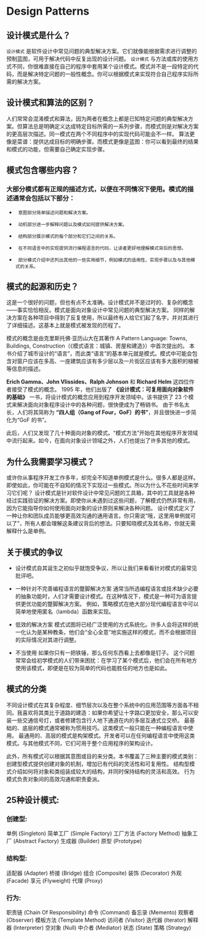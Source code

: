 #  **Design Patterns**

##  设计模式是什么？

`设计模式` 是软件设计中常见问题的典型解决方案。它们就像能根据需求进行调整的预制蓝图，可用于解决代码中反复出现的设计问题。
`设计模式` 与方法或库的使用方式不同，你很难直接在自己的程序中套用某个设计模式。模式并不是一段特定的代码，而是解决特定问题的一般性概念。你可以根据模式来实现符合自己程序实际所需的解决方案。
    
##  设计模式和算法的区别？

人们常常会混淆模式和算法，因为两者在概念上都是已知特定问题的典型解决方案。但算法总是明确定义达成特定目标所需的一系列步骤，而模式则是对解决方案的更高层次描述。同一模式在两个不同程序中的实现代码可能会不一样。
算法更像是菜谱：提供达成目标的明确步骤。而模式更像是蓝图：你可以看到最终的结果和模式的功能，但需要自己确定实现步骤。
    
##  模式包含哪些内容？

###   大部分模式都有正规的描述方式，以便在不同情况下使用。模式的描述通常会包括以下部分：
-      意图部分简单描述问题和解决方案。
-      动机部分进一步解释问题以及模式如何提供解决方案。
-      结构部分展示模式的每个部分和它们之间的关系。
-      在不同语言中的实现提供流行编程语言的代码，让读者更好地理解模式背后的思想。
-      部分模式介绍中还列出其他的一些实用细节，例如模式的适用性、实现步骤以及与其他模式的关系。

##  模式的起源和历史？

  这是一个很好的问题，但也有点不太准确。设计模式并不是过时的、复杂的概念——事实恰恰相反。模式是面向对象设计中常见问题的典型解决方案。
  同样的解决方案在各种项目中得到了反复使用，所以最终有人给它们起了名字，并对其进行了详细描述。这基本上就是模式被发现的历程了。

  模式的概念是由克里斯托佛·亚历山大在其著作 A Pattern Language: Towns, Buildings, Construction（《模式语言：城镇、房屋和建造》）中首次提出的。
  本书介绍了城市设计的“语言”，而此类“语言”的基本单元就是模式。模式中可能会包含对窗户应该在多高、一座建筑应该有多少层以及一片街区应该有多大面积的植被等信息的描述。

  **Erich Gamma、John Vlissides、Ralph Johnson** 和 **Richard Helm** 这四位作者接受了模式的概念。
  1995 年，他们出版了 **《设计模式：可复用面向对象软件的基础》** 一书，将设计模式的概念应用到程序开发领域中。该书提供了 23 个模式来解决面向对象程序设计中的各种问题，很快便成为了畅销书。
  由于书名太长，人们将其简称为 **“四人组（Gang of Four，GoF）的书”**，并且很快进一步简化为“GoF 的书”。

  此后，人们又发现了几十种面向对象的模式。“模式方法”开始在其他程序开发领域中流行起来。如今，在面向对象设计领域之外，人们也提出了许多其他的模式。

##  为什么我需要学习模式？

  或许你从事程序开发工作多年，却完全不知道单例模式是什么。很多人都是这样。即使如此，你可能在不自知的情况下实现过一些模式。所以为什么不花些时间来学习它们呢？
  设计模式是针对软件设计中常见问题的工具箱，其中的工具就是各种经过实践验证的解决方案。即使你从未遇到过这些问题，了解模式仍然非常有用，因为它能指导你如何使用面向对象的设计原则来解决各种问题。
  设计模式定义了一种让你和团队成员能够更高效沟通的通用语言。你只需说“哦，这里用单例就可以了”，所有人都会理解这条建议背后的想法。只要知晓模式及其名称，你就无需解释什么是单例。
    
##  关于模式的争议

-   设计模式自其诞生之初似乎就饱受争议，所以让我们来看看针对模式的最常见批评吧。

-   一种针对不完善编程语言的蹩脚解决方案
       通常当所选编程语言或技术缺少必要的抽象功能时，人们才需要设计模式。在这种情况下，模式是一种可为语言提供更优功能的蹩脚解决方案。
       例如，策略模式在绝大部分现代编程语言中可以简单地使用匿名（lambda）函数来实现。

-   低效的解决方案
       模式试图将已经广泛使用的方式系统化。许多人会将这样的统一化认为是某种教条，他们会“全心全意”地实施这样的模式，而不会根据项目的实际情况对其进行调整。

-   不当使用
       如果你只有一把铁锤，那么任何东西看上去都像是钉子。
       这个问题常常会给初学模式的人们带来困扰：在学习了某个模式后，他们会在所有地方使用该模式，即便是在较为简单的代码也能胜任的地方也是如此。

##  模式的分类

  不同设计模式在其复杂程度、细节层次以及在整个系统中的应用范围等方面各不相同。我喜欢将其类比于道路的建造：如果你希望让十字路口更加安全，那么可以安装一些交通信号灯，或者修建包含行人地下通道在内的多层互通式立交桥。
  最基础的、底层的模式通常被称为​惯用技巧​。这类模式一般只能在一种编程语言中使用。
  最通用的、高层的模式是​构架模式​。开发者可以在任何编程语言中使用这类模式。与其他模式不同，它们可用于整个应用程序的架构设计。

  此外，所有模式可以根据其​意图​或目的来分类。本书覆盖了三种主要的模式类别：
     创建型模式提供创建对象的机制，增加已有代码的灵活性和可复用性。
     结构型模式介绍如何将对象和类组装成较大的结构，并同时保持结构的灵活和高效。
     行为模式负责对象间的高效沟通和职责委派。

##  25种设计模式:

###  创建型:
  单例 (Singleton)
  简单工厂 (Simple Factory)
  工厂方法 (Factory Method)
  抽象工厂 (Abstract Factory)
  生成器 (Builder)
  原型 (Prototype)
        
###  结构型:
  适配器 (Adapter)
  桥接 (Bridge)
  组合 (Composite)
  装饰 (Decorator)
  外观 (Facade)
  享元 (Flyweight)
  代理 (Proxy)
        
###  行为:
  职责链 (Chain Of Responsibility)
  命令 (Command)
  备忘录 (Memento)
  观察者 (Observer)
  模板方法 (Template Method)
  访问者 (Visitor)
  迭代器 (Iterator)
  解释器 (Interpreter)
  空对象 (Null)
  中介者 (Mediator)
  状态 (State)
  策略 (Strategy)
        
            
        